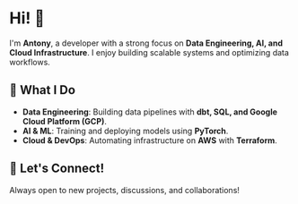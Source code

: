 # Hi! 👋

I'm **Antony**, a developer with a strong focus on **Data Engineering, AI, and Cloud Infrastructure**. I enjoy building scalable systems and optimizing data workflows.

## 🚀 What I Do
- **Data Engineering**: Building data pipelines with **dbt, SQL, and Google Cloud Platform (GCP)**.
- **AI & ML**: Training and deploying models using **PyTorch**.
- **Cloud & DevOps**: Automating infrastructure on **AWS** with **Terraform**.

## 🤝 Let's Connect!
Always open to new projects, discussions, and collaborations!
